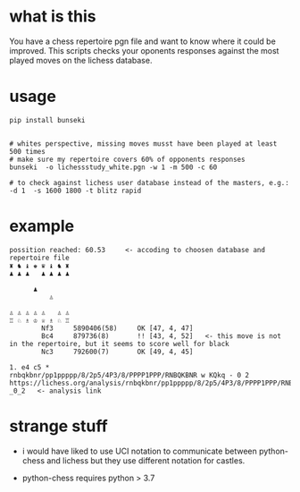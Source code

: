 

# what is this

You have a chess repertoire pgn file and want to know where it could be improved.
This scripts checks your oponents responses against the most played moves
on the lichess database.


# usage 
```
pip install bunseki


# whites perspective, missing moves musst have been played at least 500 times 
# make sure my repertoire covers 60% of opponents responses
bunseki  -o lichessstudy_white.pgn -w 1 -m 500 -c 60 

# to check against lichess user database instead of the masters, e.g.:
-d 1  -s 1600 1800 -t blitz rapid 
```

# example

```
possition reached: 60.53     <- accoding to choosen database and repertoire file                                                                                
♜ ♞ ♝ ♚ ♛ ♝ ♞ ♜        
♟ ♟ ♟   ♟ ♟ ♟ ♟                  
                             
      ♟                                  
          ♙                                               
                                                                                                          
♙ ♙ ♙ ♙ ♙   ♙ ♙                      
♖ ♘ ♗ ♔ ♕ ♗ ♘ ♖       
        Nf3     5890406(58)     OK [47, 4, 47]     
        Bc4     879736(8)       !! [43, 4, 52]   <- this move is not in the repertoire, but it seems to score well for black 
        Nc3     792600(7)       OK [49, 4, 45]                                                            
                                                                                                          
1. e4 c5 *                                    
rnbqkbnr/pp1ppppp/8/2p5/4P3/8/PPPP1PPP/RNBQKBNR w KQkq - 0 2                           
https://lichess.org/analysis/rnbqkbnr/pp1ppppp/8/2p5/4P3/8/PPPP1PPP/RNBQKBNR_w_KQkq_-_0_2   <- analysis link
```



# strange stuff 

* i would have liked to use UCI notation to communicate between python-chess and lichess
but they use different notation for castles.

* python-chess requires python > 3.7
